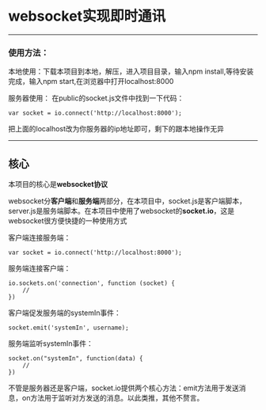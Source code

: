 # websocket实现即时通讯

------


### 使用方法：

本地使用：下载本项目到本地，解压，进入项目目录，输入npm install,等待安装完成，输入npm start,在浏览器中打开localhost:8000

服务器使用：
在public的socket.js文件中找到一下代码：

    var socket = io.connect('http://localhost:8000');

把上面的localhost改为你服务器的ip地址即可，剩下的跟本地操作无异

------

## 核心
本项目的核心是**websocket协议**

websocket分**客户端**和**服务端**两部分，在本项目中，socket.js是客户端脚本，
server.js是服务端脚本。在本项目中使用了websocket的**socket.io**，这是
websocket很方便快捷的一种使用方式

客户端连接服务端：

    var socket = io.connect('http://localhost:8000');
    
服务端连接客户端：

    io.sockets.on('connection', function (socket) {
        //
    })
    
客户端促发服务端的systemIn事件：

    socket.emit('systemIn', username);
    
服务端监听systemIn事件：

    socket.on("systemIn", function(data) {
		//
	})
	
不管是服务器还是客户端，socket.io提供两个核心方法：emit方法用于发送消息，on方法用于监听对方发送的消息。以此类推，其他不赘言。
